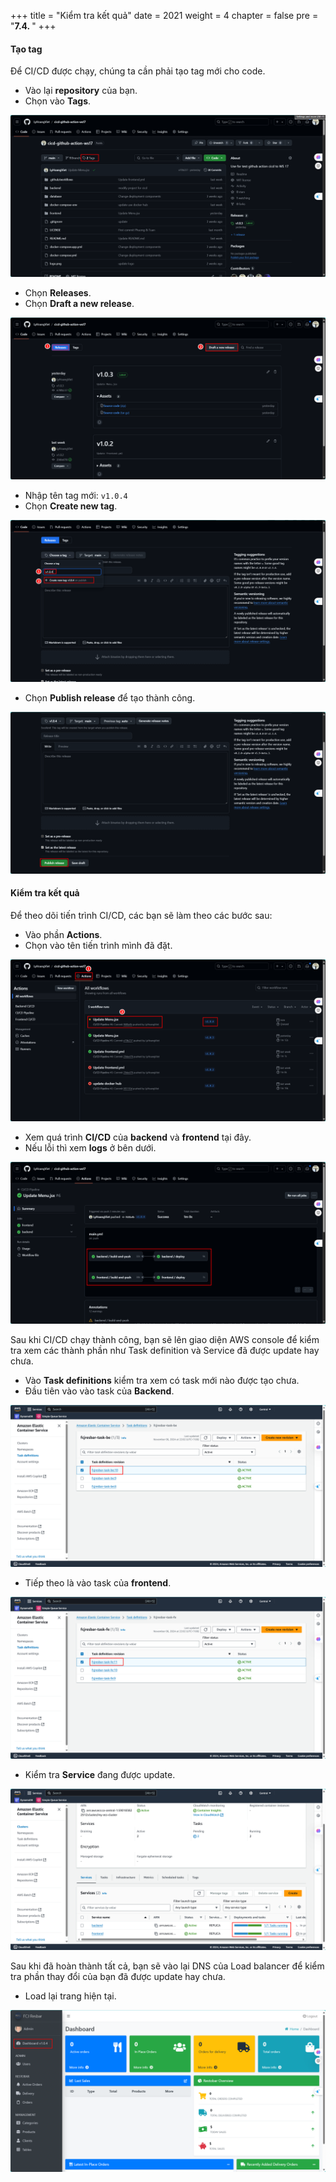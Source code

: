 +++
title = "Kiểm tra kết quả"
date = 2021
weight = 4
chapter = false
pre = "<b>7.4. </b>"
+++

#### Tạo tag

Để CI/CD được chạy, chúng ta cần phải tạo tag mới cho code.

- Vào lại **repository** của bạn.
- Chọn vào **Tags**.

![image](/images/7-cicd/7.4.1.png)

- Chọn **Releases**.
- Chọn **Draft a new release**.

![image](/images/7-cicd/7.4.2.png)

- Nhập tên tag mới: `v1.0.4`
- Chọn **Create new tag**.

![image](/images/7-cicd/7.4.3.png)

- Chọn **Publish release** để tạo thành công.

![image](/images/7-cicd/7.4.4.png)

#### Kiểm tra kết quả

Để theo dõi tiến trình CI/CD, các bạn sẽ làm theo các bước sau:

- Vào phần **Actions**.
- Chọn vào tên tiến trình mình đã đặt.

![image](/images/7-cicd/7.4.5.png)

- Xem quá trình **CI/CD** của **backend** và **frontend** tại đây.
- Nếu lỗi thì xem **logs** ở bên dưới.

![image](/images/7-cicd/7.4.6.png)

Sau khi CI/CD chạy thành công, bạn sẽ lên giao diện AWS console để kiểm tra xem các thành phần như Task definition và Service đã được update hay chưa.

- Vào **Task definitions** kiểm tra xem có task mới nào được tạo chưa.
- Đầu tiên vào vào task của **Backend**.

![image](/images/7-cicd/7.4.7.png)

- Tiếp theo là vào task của **frontend**.

![image](/images/7-cicd/7.4.8.png)

- Kiểm tra **Service** đang được update.

![image](/images/7-cicd/7.4.9.png)

Sau khi đã hoàn thành tất cả, bạn sẽ vào lại DNS của Load balancer để kiểm tra phần thay đổi của bạn đã được update hay chưa.

- Load lại trang hiện tại.

![image](/images/7-cicd/7.4.10.png)
